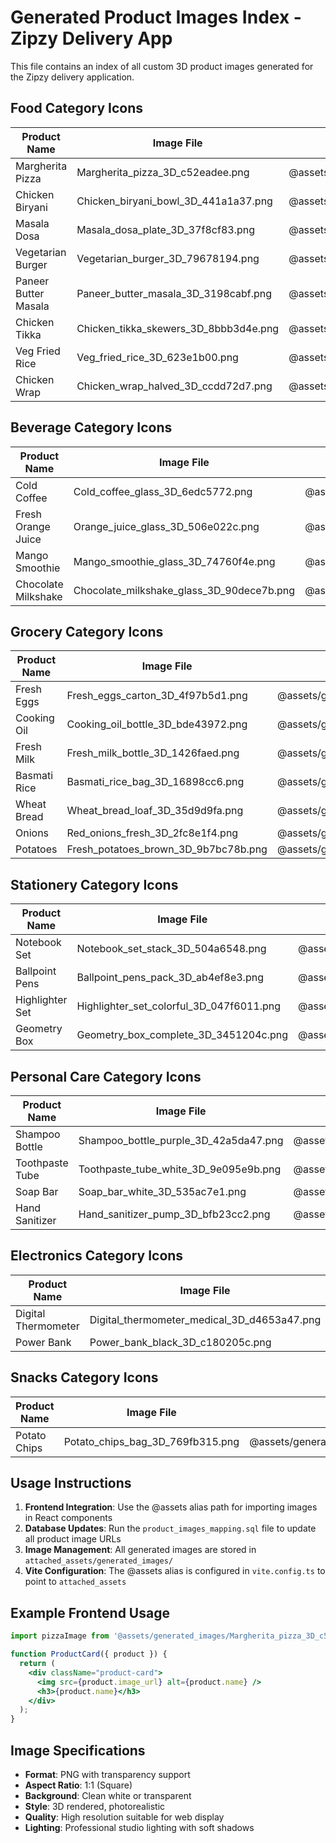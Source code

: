 # Generated Product Images Index - Zipzy Delivery App

This file contains an index of all custom 3D product images generated for the Zipzy delivery application.

## Food Category Icons

| Product Name | Image File | Path |
|--------------|------------|------|
| Margherita Pizza | Margherita_pizza_3D_c52eadee.png | @assets/generated_images/Margherita_pizza_3D_c52eadee.png |
| Chicken Biryani | Chicken_biryani_bowl_3D_441a1a37.png | @assets/generated_images/Chicken_biryani_bowl_3D_441a1a37.png |
| Masala Dosa | Masala_dosa_plate_3D_37f8cf83.png | @assets/generated_images/Masala_dosa_plate_3D_37f8cf83.png |
| Vegetarian Burger | Vegetarian_burger_3D_79678194.png | @assets/generated_images/Vegetarian_burger_3D_79678194.png |
| Paneer Butter Masala | Paneer_butter_masala_3D_3198cabf.png | @assets/generated_images/Paneer_butter_masala_3D_3198cabf.png |
| Chicken Tikka | Chicken_tikka_skewers_3D_8bbb3d4e.png | @assets/generated_images/Chicken_tikka_skewers_3D_8bbb3d4e.png |
| Veg Fried Rice | Veg_fried_rice_3D_623e1b00.png | @assets/generated_images/Veg_fried_rice_3D_623e1b00.png |
| Chicken Wrap | Chicken_wrap_halved_3D_ccdd72d7.png | @assets/generated_images/Chicken_wrap_halved_3D_ccdd72d7.png |

## Beverage Category Icons

| Product Name | Image File | Path |
|--------------|------------|------|
| Cold Coffee | Cold_coffee_glass_3D_6edc5772.png | @assets/generated_images/Cold_coffee_glass_3D_6edc5772.png |
| Fresh Orange Juice | Orange_juice_glass_3D_506e022c.png | @assets/generated_images/Orange_juice_glass_3D_506e022c.png |
| Mango Smoothie | Mango_smoothie_glass_3D_74760f4e.png | @assets/generated_images/Mango_smoothie_glass_3D_74760f4e.png |
| Chocolate Milkshake | Chocolate_milkshake_glass_3D_90dece7b.png | @assets/generated_images/Chocolate_milkshake_glass_3D_90dece7b.png |

## Grocery Category Icons

| Product Name | Image File | Path |
|--------------|------------|------|
| Fresh Eggs | Fresh_eggs_carton_3D_4f97b5d1.png | @assets/generated_images/Fresh_eggs_carton_3D_4f97b5d1.png |
| Cooking Oil | Cooking_oil_bottle_3D_bde43972.png | @assets/generated_images/Cooking_oil_bottle_3D_bde43972.png |
| Fresh Milk | Fresh_milk_bottle_3D_1426faed.png | @assets/generated_images/Fresh_milk_bottle_3D_1426faed.png |
| Basmati Rice | Basmati_rice_bag_3D_16898cc6.png | @assets/generated_images/Basmati_rice_bag_3D_16898cc6.png |
| Wheat Bread | Wheat_bread_loaf_3D_35d9d9fa.png | @assets/generated_images/Wheat_bread_loaf_3D_35d9d9fa.png |
| Onions | Red_onions_fresh_3D_2fc8e1f4.png | @assets/generated_images/Red_onions_fresh_3D_2fc8e1f4.png |
| Potatoes | Fresh_potatoes_brown_3D_9b7bc78b.png | @assets/generated_images/Fresh_potatoes_brown_3D_9b7bc78b.png |

## Stationery Category Icons

| Product Name | Image File | Path |
|--------------|------------|------|
| Notebook Set | Notebook_set_stack_3D_504a6548.png | @assets/generated_images/Notebook_set_stack_3D_504a6548.png |
| Ballpoint Pens | Ballpoint_pens_pack_3D_ab4ef8e3.png | @assets/generated_images/Ballpoint_pens_pack_3D_ab4ef8e3.png |
| Highlighter Set | Highlighter_set_colorful_3D_047f6011.png | @assets/generated_images/Highlighter_set_colorful_3D_047f6011.png |
| Geometry Box | Geometry_box_complete_3D_3451204c.png | @assets/generated_images/Geometry_box_complete_3D_3451204c.png |

## Personal Care Category Icons

| Product Name | Image File | Path |
|--------------|------------|------|
| Shampoo Bottle | Shampoo_bottle_purple_3D_42a5da47.png | @assets/generated_images/Shampoo_bottle_purple_3D_42a5da47.png |
| Toothpaste Tube | Toothpaste_tube_white_3D_9e095e9b.png | @assets/generated_images/Toothpaste_tube_white_3D_9e095e9b.png |
| Soap Bar | Soap_bar_white_3D_535ac7e1.png | @assets/generated_images/Soap_bar_white_3D_535ac7e1.png |
| Hand Sanitizer | Hand_sanitizer_pump_3D_bfb23cc2.png | @assets/generated_images/Hand_sanitizer_pump_3D_bfb23cc2.png |

## Electronics Category Icons

| Product Name | Image File | Path |
|--------------|------------|------|
| Digital Thermometer | Digital_thermometer_medical_3D_d4653a47.png | @assets/generated_images/Digital_thermometer_medical_3D_d4653a47.png |
| Power Bank | Power_bank_black_3D_c180205c.png | @assets/generated_images/Power_bank_black_3D_c180205c.png |

## Snacks Category Icons

| Product Name | Image File | Path |
|--------------|------------|------|
| Potato Chips | Potato_chips_bag_3D_769fb315.png | @assets/generated_images/Potato_chips_bag_3D_769fb315.png |

## Usage Instructions

1. **Frontend Integration**: Use the @assets alias path for importing images in React components
2. **Database Updates**: Run the `product_images_mapping.sql` file to update all product image URLs
3. **Image Management**: All generated images are stored in `attached_assets/generated_images/`
4. **Vite Configuration**: The @assets alias is configured in `vite.config.ts` to point to `attached_assets`

## Example Frontend Usage

```jsx
import pizzaImage from '@assets/generated_images/Margherita_pizza_3D_c52eadee.png';

function ProductCard({ product }) {
  return (
    <div className="product-card">
      <img src={product.image_url} alt={product.name} />
      <h3>{product.name}</h3>
    </div>
  );
}
```

## Image Specifications

- **Format**: PNG with transparency support
- **Aspect Ratio**: 1:1 (Square)
- **Background**: Clean white or transparent
- **Style**: 3D rendered, photorealistic
- **Quality**: High resolution suitable for web display
- **Lighting**: Professional studio lighting with soft shadows